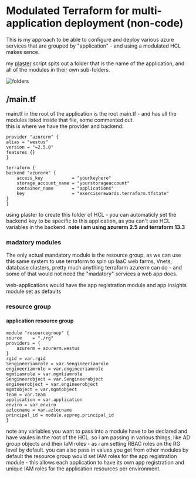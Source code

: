 # Modulated Terraform for multi-application deployment (non-code)

This is my approach to be able to configure and deploy various azure services that are grouped by "application" - and using a modulated HCL makes sence.

my [plaster](plaster.md) script spits out a folder that is the name of the application, and all of the modules in their own sub-folders.

![folders](https://stdsoinventory0001.blob.core.windows.net/mdwikiimages/plasterresults.png) 

## /main.tf

main.tf in the root of the application is the root main.tf - and has all the modules listed inside that file, some commented out.  
this is where we have the provider and backend:

    provider "azurerm" {
    alias = "westus"
    version = "=2.5.0"
    features {}
    }

    terraform {
    backend "azurerm" {
        access_key           = "yourkeyhere"
        storage_account_name = "yourstorageaccount"
        container_name       = "applications"
        key                  = "exerciserewards.terraform.tfstate"
    }
    }

using plaster to create this folder of HCL - you can automaticly set the backend key to be specific to this application, as you can't use HCL variables in the backend. 
**note i am using azurerm 2.5 and terraform 13.3**

### madatory modules

The only actual mandatory module is the resource group, as we can use this same system to use terraform to spin up IaaC web farms, Vnets, database clusters, pretty much anything terraform azurerm can do - and some of that would not need the "madatory" services a web app does. 

web-applications would have the app registration module and app insights module set as defaults

### resource group 

#### application resource group 

    module "resourcegroup" {
    source    = "./rg"
    providers = {
        azurerm = azurerm.westus
    }
    rgid = var.rgid
    Sengineeriamrole = var.Sengineeriamrole
    engineeriamrole = var.engineeriamrole
    mgmtiamrole = var.mgmtiamrole
    Sengineerobject = var.Sengineerobject
    engineerobject = var.engineerobject
    mgmtobject = var.mgmtobject
    team = var.team
    application = var.application
    enviro = var.enviro
    azlocname = var.azlocname
    principal_id = module.appreg.principal_id
    }

note any variables you want to pass into a module have to be declared and have vaules in the root of the HCL. so i am passing in various things, like AD group objects and their IaM roles - as i am setting RBAC roles on the RG level by default. 
you can also pass in values you get from other modules by default the resource group would set IAM roles for the app registration module - this allows each application to have its own app registration and unique IAM roles for the application resources per environment. 